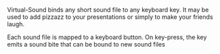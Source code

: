 Virtual-Sound binds any short sound file to any keyboard key. It may be used to add pizzazz to your presentations or simply to make your friends laugh.

Each sound file is mapped to a keyboard button. On key-press, the key emits a sound bite that can be bound to new sound files
